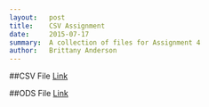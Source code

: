```yaml
---
layout:   post
title:    CSV Assignment
date:     2015-07-17
summary:  A collection of files for Assignment 4
author:   Brittany Anderson
---
```


##CSV File
[Link](https://raw.githubusercontent.com/bmanders716/bmanders716.github.io/master/bmanders716.csv)

##ODS File
[Link](https://github.com/bmanders716/bmanders716.github.io/blob/master/bmanders716.ods?raw=true)
